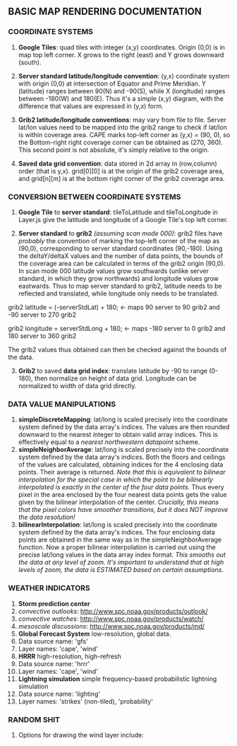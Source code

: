 ## BASIC MAP RENDERING DOCUMENTATION

### COORDINATE SYSTEMS
1. **Google Tiles**: quad tiles with integer (x,y) coordinates. Origin (0,0) is in
  map top left corner. X grows to the right (east) and Y grows downward (south).

2. **Server standard latitude/longitude convention**: (y,x) coordinate system with origin (0,0)
  at intersection of Equator and Prime Meridian. Y (latitude) ranges between 90(N)
  and -90(S), while X (longitude) ranges between -180(W) and 180(E). Thus it's
  a simple (x,y) diagram, with the difference that values are expressed in (y,x)
  form.

3. **Grib2 latitude/longitude conventions**: may vary from file to file. Server lat/lon
  values need to be mapped into the grib2 range to check if lat/lon is within
  coverage area. CAPE marks top-left corner as (y,x) = (90, 0), so the Bottom-right
  right coverage corner can be obtained as (270, 360). This second point is
  not absolute, it's simply relative to the origin.

4. **Saved data grid convention**: data stored in 2d array in (row,column) order
  (that is y,x). grid[0][0] is at the origin of the grib2 coverage area, and
  grid[n][m] is at the bottom right corner of the grib2 coverage area.


### CONVERSION BETWEEN COORDINATE SYSTEMS
1. **Google Tile** to **server standard**: tileToLatitude and tileToLongitude in Layer.js
  give the latitude and longitude of a Google Tile's top left corner.

2. **Server standard** to **grib2** *(assuming scan mode 000)*: grib2 files have *probably*
  the convention of marking the top-left corner of the map as (90,0), corresponding
  to server standard coordinates (90,-180). Using the deltaY/deltaX values and
  the number of data points, the bounds of the coverage area can be calculated
  in terms of the grib2 origin (90,0). In scan mode 000 latitude values grow
  southwards (unlike server standard, in which they grow northwards) and longitude
  values grow eastwards. Thus to map server standard to grib2, latitude needs to
  be reflected and translated, while longitude only needs to be translated.

  grib2 latitude = (-serverStdLat) + 180;     <- maps 90 server to 90 grib2 and -90 server to 270 grib2

  grib2 longitude = serverStdLong + 180;     <- maps -180 server to 0 grib2 and 180 server to 360 grib2

  The grib2 values thus obtained can then be checked against the bounds of the
  data.

3. **Grib2** to saved **data grid index**: translate latitude by -90 to range (0-180), then
  normalize on height of data grid. Longitude can be normalized to width of data
  grid directly.


### DATA VALUE MANIPULATIONS
1. **simpleDiscreteMapping**: lat/long is scaled precisely into the coordinate
    system defined by the data array's indices. The values are then rounded downward
    to the nearest integer to obtain valid array indices. This is effectively equal
    to a *nearest northwestern datapoint* scheme.
2. **simpleNeighborAverage**: lat/long is scaled precisely into the coordinate
    system defined by the data array's indices. Both the floors and ceilings of
    the values are calculated, obtaining indices for the 4 enclosing data points.
    Their average is returned. *Note that this is equivalent to bilinear interpolation
    for the special case in which the point to be bilinearly interpolated is exactly
    in the center of the four data points*. Thus every pixel in the area enclosed
    by the four nearest data points gets the value given by the bilinear
    interpolation of the center. *Crucially, this means that the pixel colors have
    smoother transitions, but it does NOT improve the data resolution!*
3. **bilinearInterpolation**: lat/long is scaled precisely into the coordinate system
    defined by the data array's indices. The four enclosing data points are obtained
    in the same way as in the simpleNeighborAverage function. Now a proper bilinear
    interpolation is carried out using the precise lat/long values in the data array
    index format. *This smooths out the data at any level of zoom. It's important
    to understand that at high levels of zoom, the data is ESTIMATED based on
    certain assumptions*.

### WEATHER INDICATORS
1. **Storm prediction center**
  1. *convective outlooks*: http://www.spc.noaa.gov/products/outlook/
  2. *convective watches*: http://www.spc.noaa.gov/products/watch/
  3. *mesoscale discussions*: http://www.spc.noaa.gov/products/md/
2. **Global Forecast System** low-resolution, global data.
  1. Data source name: 'gfs'
  2. Layer names: 'cape', 'wind'
3. **HRRR** high-resolution, high-refresh
  1. Data source name: 'hrrr'
  2. Layer names: 'cape', 'wind'
4. **Lightning simulation** simple frequency-based probabilistic lightning simulation
  1. Data source name: 'lighting'
  2. Layer names: 'strikes' (non-tiled), 'probability'


### RANDOM SHIT
1. Options for drawing the wind layer include: